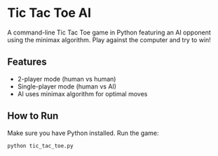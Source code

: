 # Tic Tac Toe AI

A command-line Tic Tac Toe game in Python featuring an AI opponent using the minimax algorithm. Play against the computer and try to win!

## Features

- 2-player mode (human vs human)  
- Single-player mode (human vs AI)  
- AI uses minimax algorithm for optimal moves  

## How to Run

Make sure you have Python installed. Run the game:

```bash
python tic_tac_toe.py
